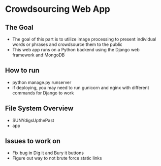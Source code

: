 # Crowdsourcing Web App

## The Goal
* The goal of this part is to utilize image processing to present individual words or phrases and crowdsource them to the public
* This web app runs on a Python backend using the Django web framework and MongoDB

## How to run
* python manage.py runserver
* if deploying, you may need to run gunicorn and nginx with different commands for Django to work

## File System Overview
* SUNYdigsUpthePast
* app

## Issues to work on
* Fix bug in Dig it and Bury it buttons
* Figure out way to not brute force static links
